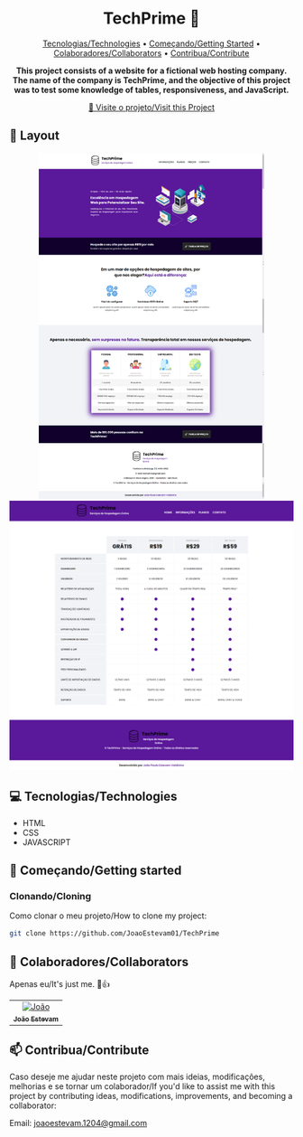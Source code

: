 <h1 align="center" style="font-weight: bold;">TechPrime 👾</h1>

<p align="center">
 <a href="#technologies">Tecnologias/Technologies</a> • 
 <a href="#started">Começando/Getting Started</a> • 
  <a href="#colab">Colaboradores/Collaborators</a> •
 <a href="#contribute">Contribua/Contribute</a>
</p>

<p align="center">
    <b>This project consists of a website for a fictional web hosting company. The name of the company is TechPrime, and the objective of this project was to test some knowledge of tables, responsiveness, and JavaScript.</b>
</p>

<p align="center">
     <a href="https://github.com/JoaoEstevam01/TechPrime">📱 Visite o projeto/Visit this Project</a>
</p>

<h2 id="layout">🎨 Layout</h2>

<p align="center">
    <img src="/img/Tela-01.png" alt="Tela-1" width="400px">
    <img src="/img/Tela-02.png" alt="Tela-2" width="600px">
</p>

<h2 id="technologies">💻 Tecnologias/Technologies</h2>

- HTML
- CSS
- JAVASCRIPT

<h2 id="started">🚀 Começando/Getting started</h2>

<h3>Clonando/Cloning</h3>

Como clonar o meu projeto/How to clone my project:

```bash
git clone https://github.com/JoaoEstevam01/TechPrime
```

<h2 id="colab">🤝 Colaboradores/Collaborators</h2>

Apenas eu/It's just me. 🤠👍

<table>
  <tr>
    <td align="center">
      <a href="https://github.com/JoaoEstevam01">
        <img src="/img/João.jpeg" width="100px;" alt="João"/><br>
        <sub>
          <b>João Estevam</b>
        </sub>
      </a>
    </td>
  </tr>
</table>

<h2 id="contribute">📫 Contribua/Contribute</h2>

Caso deseje me ajudar neste projeto com mais ideias, modificações, melhorias e se tornar um colaborador/If you'd like to assist me with this project by contributing ideas, modifications, improvements, and becoming a collaborator:

Email: joaoestevam.1204@gmail.com
